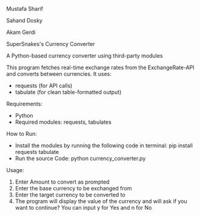 Mustafa Sharif

Sahand Dosky

Akam Gerdi



SuperSnakes's Currency Converter

A Python-based currency converter using third-party modules



This program fetches real-time exchange rates from the ExchangeRate-API and converts between currencies. It uses:



* requests (for API calls)
* tabulate (for clean table-formatted output)



Requirements:

* Python
* Required modules: requests, tabulates



How to Run:



* Install the modules by running the following code in terminal:
  pip install requests tabulate
* Run the source Code:
  python currency_converter.py



Usage:



1. Enter Amount to convert as prompted
2. Enter the base currency to be exchanged from
3. Enter the target currency to be converted to
4. The program will display the value of the currency and will ask if you want to continue? You can input y for Yes and n for No



